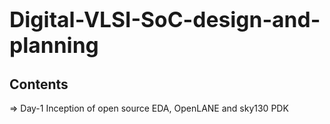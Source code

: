 # <big>Digital-VLSI-SoC-design-and-planning</big>
## Contents 
=> Day-1 Inception of open source EDA, OpenLANE and sky130 PDK


